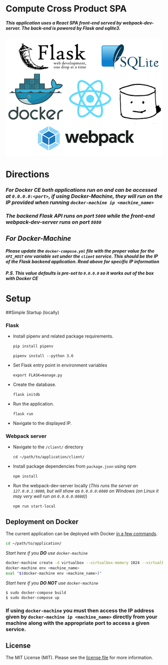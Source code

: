 ﻿# Compute Cross Product SPA

##### This application uses a React SPA front-end served by webpack-dev-server. The back-end is powered by Flask and sqlite3.

![](app/static/img/Technologies.png)

# Directions
### *For Docker CE both applications run on and can be accessed at `0.0.0.0:<port>`, if using Docker-Machine, they will run on the IP provided when running `docker-machine ip <machine_name>`*
### *The backend Flask API runs on port `5000` while the front-end webpack-dev-server runs on port `8080`*

## *For Docker-Machine*
#### *Please update the `docker-compose.yml` file with the proper value for the `API_HOST` env variable set under the `client` service. This should be the IP of the Flask backend application. Read above for specific IP information*
#### *P.S. This value defaults is pre-set to `0.0.0.0` so it works out of the box with Docker CE*
# Setup

##Simple Startup (locally)
 
### Flask
- Install pipenv and related package requirements.

	`pip install pipenv`
	
	`pipenv install --python 3.6`
	
- Set Flask entry point in environment variables

    `export FLASK=manage.py`

- Create the database.

	`flask initdb`

- Run the application.

	`flask run`

- Navigate to the displayed IP.

### Webpack server
- Navigate to the `/client/` directory
    
    `cd ~/path/to/application/client/`
    
- Install package dependencies from `package.json` using npm
    
    `npm install`
    
- Run the webpack-dev-server locally (*This runs the server on `127.0.0.1:8080`, but will show as `0.0.0.0:8080` on Windows (on Linux it may very well run on `0.0.0.0:8080`)*)

    `npm run start-local`

## Deployment on Docker

The current application can be deployed with Docker [in a few commands](https://realpython.com/blog/python/dockerizing-flask-with-compose-and-machine-from-localhost-to-the-cloud/).

```sh
cd ~/path/to/application/
```
*Start here if you <b>DO</b> use `docker-machine`*
```sh
docker-machine create -d virtualbox --virtualbox-memory 1024 --virtualbox-cpu-count 1 <machine_name>
docker-machine env <machine_name>
eval "$(docker-machine env <machine_name>)"
```
*Start here if you <b>DO NOT</b> use `docker-machine`*
```sh
$ sudo docker-compose build
$ sudo docker-compose up
```

### If using `docker-machine` you must then access the IP address given by `docker-machine ip <machine_name>` directly from your machine along with the appropriate port to access a given service.

## License

The MIT License (MIT). Please see the [license file](LICENSE) for more information.
